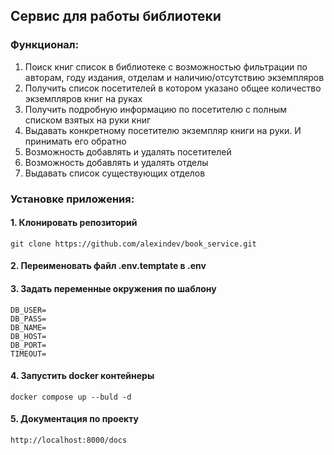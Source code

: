## Сервис для работы библиотеки

### Функционал:


1. Поиск книг список в библиотеке с возможностью фильтрации по авторам, году издания, отделам и наличию/отсутствию экземпляров
2. Получить список посетителей в котором указано общее количество экземпляров книг на руках
3. Получить подробную информацию по посетителю с полным списком взятых на руки книг
4. Выдавать конкретному посетителю экземпляр книги на руки. И принимать его обратно
5. Возможность добавлять и удалять посетителей
6. Возможность добавлять и удалять отделы
7. Выдавать список существующих отделов


### Установке приложения:

#### 1. Клонировать репозиторий
```git
git clone https://github.com/alexindev/book_service.git
```

#### 2. Переименовать файл .env.temptate в .env
#### 3. Задать переменные окружения по шаблону
```dotenv
DB_USER=
DB_PASS=
DB_NAME=
DB_HOST=
DB_PORT=
TIMEOUT=
```
#### 4. Запустить docker контейнеры
```docker
docker compose up --buld -d
```

#### 5. Документация по проекту
```
http://localhost:8000/docs
```
